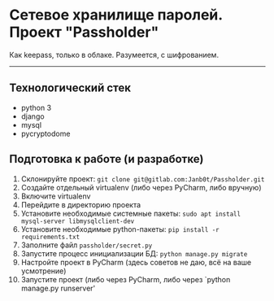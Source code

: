 Сетевое хранилище паролей. Проект "Passholder"
===================


Как keepass, только в облаке. Разумеется, с шифрованием.

----------


Технологический стек
-------------
- python 3
- django
- mysql
- pycryptodome

Подготовка к работе (и разработке)
-------------
1. Склонируйте проект: `git clone git@gitlab.com:Janb0t/Passholder.git`
2. Создайте отдельный virtualenv (либо через PyCharm, либо вручную)
3. Включите virtualenv
4. Перейдите в директорию проекта
5. Установите необходимые системные пакеты: `sudo apt install mysql-server libmysqlclient-dev`
6. Установите необходимые python-пакеты: `pip install -r requirements.txt`
7. Заполните файл `passholder/secret.py`
8. Запустите процесс инициализации БД: `python manage.py migrate`
9. Настройте проект в PyCharm (здесь советов не даю, всё на ваше усмотрение)
10. Запустите проект (либо через PyCharm, либо через `python manage.py runserver'